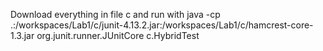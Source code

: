 Download everything in file c and run with java -cp .:/workspaces/Lab1/c/junit-4.13.2.jar:/workspaces/Lab1/c/hamcrest-core-1.3.jar org.junit.runner.JUnitCore c.HybridTest
